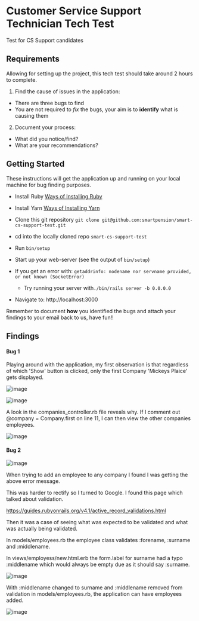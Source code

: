 # Customer Service Support Technician Tech Test
Test for CS Support candidates

## Requirements

Allowing for setting up the project, this tech test should take around 2 hours to complete.

1. Find the cause of issues in the application:
* There are three bugs to find
* You are not required to *fix* the bugs, your aim is to __identify__ what is causing them

2. Document your process:
  * What did you notice/find?
  * What are your recommendations?

## Getting Started
These instructions will get the application up and running on your local machine for bug finding purposes.

* Install Ruby [Ways of Installing Ruby](https://www.ruby-lang.org/en/downloads)
* Install Yarn [Ways of Installing Yarn](https://yarnpkg.com/lang/en/docs/install)
* Clone this git repository `git clone git@github.com:smartpension/smart-cs-support-test.git`
* cd into the locally cloned repo `smart-cs-support-test`
* Run `bin/setup`
* Start up your web-server (see the output of `bin/setup`)
 * If you get an error with: `getaddrinfo: nodename nor servname provided, or not known (SocketError)`
   * Try running your server with`./bin/rails server -b 0.0.0.0`

* Navigate to: http://localhost:3000

Remember to document __how__ you identified the bugs and attach your findings to your email back to us, have fun!!


## Findings

#### Bug 1

Playing around with the application, my first observation is that regardless of which 'Show' button is clicked, only the first Company 'Mickeys Plaice' gets displayed.

![image](https://user-images.githubusercontent.com/44870179/84205740-aa32c080-aaa5-11ea-9a25-7cfdab46e097.png)

![image](https://user-images.githubusercontent.com/44870179/84205844-e534f400-aaa5-11ea-9851-e17bf76090dd.png)

A look in the companies_controller.rb file reveals why. If I comment out @company = Company.first on line 11, I can then view the other companies employees.

![image](https://user-images.githubusercontent.com/44870179/84206157-773cfc80-aaa6-11ea-829d-72b27250e41b.png)


#### Bug 2

![image](https://user-images.githubusercontent.com/44870179/84297312-3b0ca900-ab45-11ea-91ca-648a91f3b76f.png)

When trying to add an employee to any company I found I was getting the above error message.

This was harder to rectify so I turned to Google. I found this page which talked about validation.

https://guides.rubyonrails.org/v4.1/active_record_validations.html

Then it was a case of seeing what was expected to be validated and what was actually being validated.

In models/employees.rb the employee class validates :forename, :surname and :middlename.

In views/employess/new.html.erb the form.label for surname had a typo :middlename which would always be empty due as it should say :surname.

![image](https://user-images.githubusercontent.com/44870179/84298353-e66a2d80-ab46-11ea-9f4d-dd10e3f11545.png)

With :middlename changed to surname and :middlename removed from validation in models/employees.rb, the application can have employees added.

![image](https://user-images.githubusercontent.com/44870179/84298551-32b56d80-ab47-11ea-8466-329b6d6f1e78.png)
